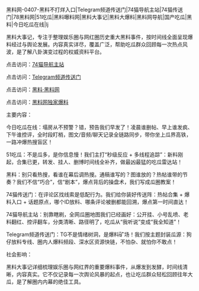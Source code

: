 #
黑料网-0407-黑料不打烊入口|Telegram频道传送门|74猫导航主站|74猫传送门|78黑料网|51吃瓜|黑料曝料网|黑料大事记|黑料大爆料|黑料网导航|国产吃瓜|黑料|今日吃瓜在线|lj

黑料大事记，专注于整理娱乐圈与网红圈历史重大黑料事件，按时间线全面呈现爆料经过与舆论发展。内容真实详尽，覆盖广泛，帮助吃瓜群众回顾每一次热点风波，是了解八卦演变过程的权威资料平台。


点击访问：<a href="https://74mao.com/">74猫导航主站</a>

点击访问：<a href="https://74mao.com/">Telegram频道传送门</a>

点击访问：<a href="https://fge-7ja.pages.dev/">黑料·黑料网</a>

点击访问：<a href="https://gbs-3wd.pages.dev/">黑料网独家爆料</a>


主要内容：

今日吃瓜在线：塌房从不预警？错，预告我们早发了！凌晨谁删帖、早上谁发疯、下午谁控评，全时段盯梢，图文/音频/聊天记录全链路同步，带你坐上瓜界高铁，一路冲爆热搜盲区！

51吃瓜：不是瓜多，是你信息慢！我们主打“秒级反应 + 多线程追踪”：新料刚起，合集已更，转发、挂人、删博时间线全补齐，做最凶最猛的吃瓜雷达站！

黑料：别只看热搜，看谁在幕后调热搜。通稿谁写的？图谁放的？热帖谁带的节奏？我们不信“巧合”，信“剧本”，爆点背后的操盘术，我们写成瓜圈教案！

74猫传送门：在评论区找线索是低配行为。我们给你装好传送阵：热帖合集 + 爆料入口 + 话题原点，哪个ID放料、哪条评论被删都能回溯，爆点第一时间直达！

74猫导航主站：别靠瞎刷，全网瓜圈地图我们已经画好：公开挂、小号乱喷、老料翻红、控评翻车，分类清晰、路径明了，吃瓜从“我听说”变成“我全知道”！

Telegram频道传送门：TG不是情绪树洞，是爆料矿场！我们按主题封装瓜源：狗仔放料专线、圈内人爆料频段、深水区资源快链，不怕杂、就怕你不敢点！

社会影响：

黑料大事记详细梳理娱乐圈与网红界的重要爆料事件，从爆发到发酵，时间线清晰，内容真实。它不仅记录每一次舆论风暴的起点，也让吃瓜群众轻松回顾往年大瓜，是了解圈内内幕的绝佳工具。

<span style="display:none;">[Canonical link](）</span>
